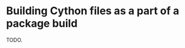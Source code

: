 Building Cython files as a part of a package build
==================================================

TODO.
